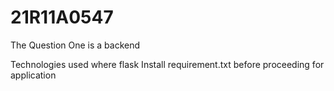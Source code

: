 # 21R11A0547

The Question One is a backend 

 Technologies used where flask
 Install requirement.txt before proceeding for application
